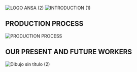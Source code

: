 ![LOGO ANSA (2)](https://user-images.githubusercontent.com/78743005/116784452-8947d500-aa94-11eb-8e23-484ed169c974.jpg)
![INTRODUCTION (1)](https://user-images.githubusercontent.com/78743005/116821988-b8d20c80-ab7c-11eb-9c28-ed44b0a69944.jpg)
## PRODUCTION PROCESS
![PRODUCTION PROCESS](https://user-images.githubusercontent.com/78743005/116820071-650ef580-ab73-11eb-87de-2391b262f3d9.jpg)
## OUR PRESENT AND FUTURE WORKERS
![Dibujo sin título (2)](https://user-images.githubusercontent.com/78743005/116823025-5419b080-ab82-11eb-8a3f-ca4221b691a9.jpg)


